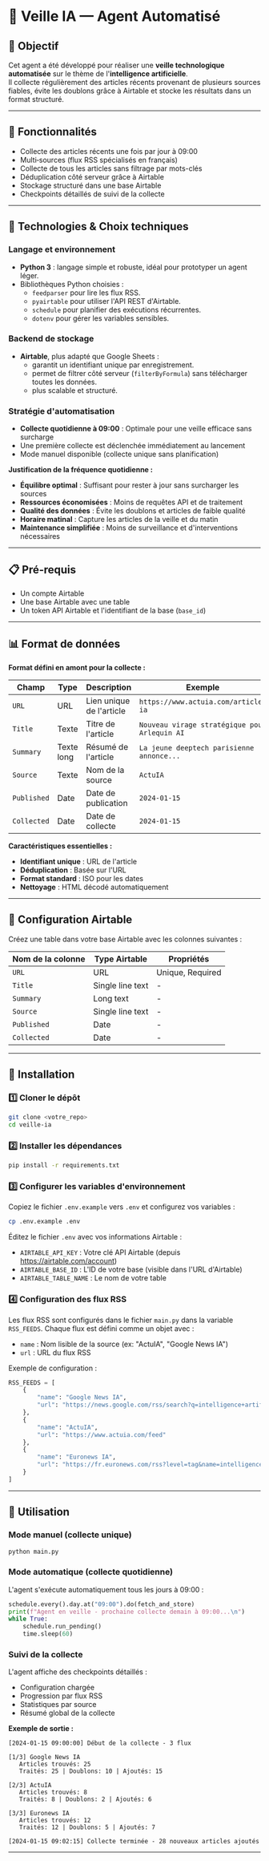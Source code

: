 # 🤖 Veille IA — Agent Automatisé

## 🎯 Objectif

Cet agent a été développé pour réaliser une **veille technologique automatisée** sur le thème de l'**intelligence artificielle**.  
Il collecte régulièrement des articles récents provenant de plusieurs sources fiables, évite les doublons grâce à Airtable et stocke les résultats dans un format structuré.

---

## 🚀 Fonctionnalités

- Collecte des articles récents une fois par jour à 09:00
- Multi‑sources (flux RSS spécialisés en français)
- Collecte de tous les articles sans filtrage par mots-clés
- Déduplication côté serveur grâce à Airtable
- Stockage structuré dans une base Airtable
- Checkpoints détaillés de suivi de la collecte

---

## 🧰 Technologies & Choix techniques

### Langage et environnement
- **Python 3** : langage simple et robuste, idéal pour prototyper un agent léger.
- Bibliothèques Python choisies :
  - `feedparser` pour lire les flux RSS.
  - `pyairtable` pour utiliser l'API REST d'Airtable.
  - `schedule` pour planifier des exécutions récurrentes.
  - `dotenv` pour gérer les variables sensibles.

### Backend de stockage
- **Airtable**, plus adapté que Google Sheets :
  - garantit un identifiant unique par enregistrement.
  - permet de filtrer côté serveur (`filterByFormula`) sans télécharger toutes les données.
  - plus scalable et structuré.

### Stratégie d'automatisation
- **Collecte quotidienne à 09:00** : Optimale pour une veille efficace sans surcharge
- Une première collecte est déclenchée immédiatement au lancement
- Mode manuel disponible (collecte unique sans planification)

**Justification de la fréquence quotidienne :**
- **Équilibre optimal** : Suffisant pour rester à jour sans surcharger les sources
- **Ressources économisées** : Moins de requêtes API et de traitement
- **Qualité des données** : Évite les doublons et articles de faible qualité
- **Horaire matinal** : Capture les articles de la veille et du matin
- **Maintenance simplifiée** : Moins de surveillance et d'interventions nécessaires

---

## 📋 Pré‑requis

- Un compte Airtable
- Une base Airtable avec une table
- Un token API Airtable et l'identifiant de la base (`base_id`)

---

## 📊 Format de données

**Format défini en amont pour la collecte :**

| Champ | Type | Description | Exemple |
|-------|------|-------------|---------|
| `URL` | URL | Lien unique de l'article | `https://www.actuia.com/article-ia` |
| `Title` | Texte | Titre de l'article | `Nouveau virage stratégique pour Arlequin AI` |
| `Summary` | Texte long | Résumé de l'article | `La jeune deeptech parisienne annonce...` |
| `Source` | Texte | Nom de la source | `ActuIA` |
| `Published` | Date | Date de publication | `2024-01-15` |
| `Collected` | Date | Date de collecte | `2024-01-15` |

**Caractéristiques essentielles :**
- **Identifiant unique** : URL de l'article
- **Déduplication** : Basée sur l'URL
- **Format standard** : ISO pour les dates
- **Nettoyage** : HTML décodé automatiquement

---

## 🔷 Configuration Airtable

Créez une table dans votre base Airtable avec les colonnes suivantes :

| Nom de la colonne | Type Airtable | Propriétés |
|-------------------|---------------|------------|
| `URL` | URL | Unique, Required |
| `Title` | Single line text | - |
| `Summary` | Long text | - |
| `Source` | Single line text | - |
| `Published` | Date | - |
| `Collected` | Date | - |

---

## 🔧 Installation

### 1️⃣ Cloner le dépôt
```bash
git clone <votre_repo>
cd veille-ia
```

### 2️⃣ Installer les dépendances
```bash
pip install -r requirements.txt
```

### 3️⃣ Configurer les variables d'environnement
Copiez le fichier `.env.example` vers `.env` et configurez vos variables :

```bash
cp .env.example .env
```

Éditez le fichier `.env` avec vos informations Airtable :
- `AIRTABLE_API_KEY` : Votre clé API Airtable (depuis https://airtable.com/account)
- `AIRTABLE_BASE_ID` : L'ID de votre base (visible dans l'URL d'Airtable)
- `AIRTABLE_TABLE_NAME` : Le nom de votre table

### 4️⃣ Configuration des flux RSS

Les flux RSS sont configurés dans le fichier `main.py` dans la variable `RSS_FEEDS`. Chaque flux est défini comme un objet avec :
- `name` : Nom lisible de la source (ex: "ActuIA", "Google News IA")
- `url` : URL du flux RSS

Exemple de configuration :
```python
RSS_FEEDS = [
    {
        "name": "Google News IA",
        "url": "https://news.google.com/rss/search?q=intelligence+artificielle&hl=fr&gl=FR&ceid=FR:fr"
    },
    {
        "name": "ActuIA",
        "url": "https://www.actuia.com/feed"
    },
    {
        "name": "Euronews IA",
        "url": "https://fr.euronews.com/rss?level=tag&name=intelligence-artificielle"
    }
]
```

---

## 🚀 Utilisation

### Mode manuel (collecte unique)
```bash
python main.py
```

### Mode automatique (collecte quotidienne)
L'agent s'exécute automatiquement tous les jours à 09:00 :
```python
schedule.every().day.at("09:00").do(fetch_and_store)
print(f"Agent en veille - prochaine collecte demain à 09:00...\n")
while True:
    schedule.run_pending()
    time.sleep(60)
```

### Suivi de la collecte
L'agent affiche des checkpoints détaillés :
- Configuration chargée
- Progression par flux RSS
- Statistiques par source
- Résumé global de la collecte

**Exemple de sortie :**
```
[2024-01-15 09:00:00] Début de la collecte - 3 flux

[1/3] Google News IA
   Articles trouvés: 25
   Traités: 25 | Doublons: 10 | Ajoutés: 15

[2/3] ActuIA
   Articles trouvés: 8
   Traités: 8 | Doublons: 2 | Ajoutés: 6

[3/3] Euronews IA
   Articles trouvés: 12
   Traités: 12 | Doublons: 5 | Ajoutés: 7

[2024-01-15 09:02:15] Collecte terminée - 28 nouveaux articles ajoutés
```

---